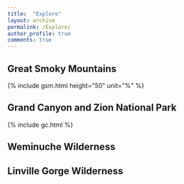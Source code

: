 ```yaml
---
title:  "Explore"
layout: archive
permalink: /Explore/
author_profile: true
comments: true
---
```


## Great Smoky Mountains
  {% include gsm.html height="50" unit="%" %}
  
## Grand Canyon and Zion National Park
  {% include gc.html %}

## Weminuche Wilderness

## Linville Gorge Wilderness

